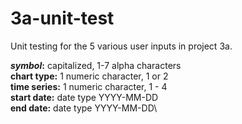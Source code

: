 # 3a-unit-test
Unit testing for the 5 various user inputs in project 3a.

***symbol*:** capitalized, 1-7 alpha characters\
**chart type:** 1 numeric character, 1 or 2\
**time series:** 1 numeric character, 1 - 4\
**start date:** date type YYYY-MM-DD\
**end date:** date type YYYY-MM-DD\